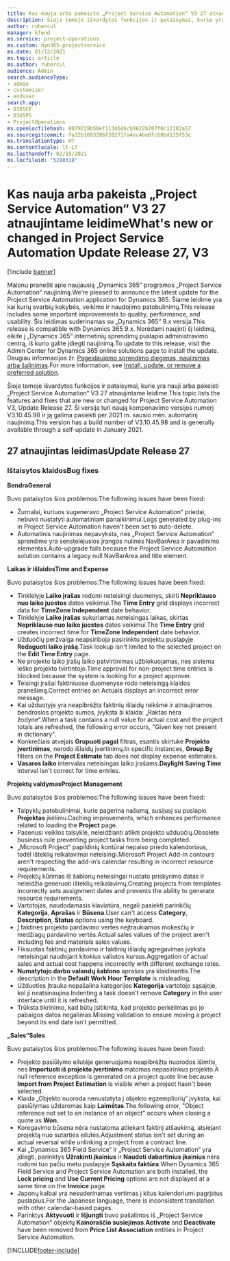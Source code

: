 ```yaml
---
title: Kas nauja arba pakeista „Project Service Automation“ V3 27 atnaujintame leidime
description: Šioje temoje išvardytos funkcijos ir pataisymai, kurie yra pasiekiami „Project Service Automation“ V3 27 atnaujintame leidime.
author: ruhercul
manager: kfend
ms.service: project-operations
ms.custom: dyn365-projectservice
ms.date: 01/12/2021
ms.topic: article
ms.author: ruhercul
audience: Admin
search.audienceType:
- admin
- customizer
- enduser
search.app:
- D365CE
- D365PS
- ProjectOperations
ms.openlocfilehash: 8879229b50ef113d6d6cb8622b707f0c12182a57
ms.sourcegitcommit: fa32b1893286f20271fa4ec4be8fc68bd135f53c
ms.translationtype: HT
ms.contentlocale: lt-LT
ms.lasthandoff: 02/15/2021
ms.locfileid: "5280318"
---
```

# <a name="whats-new-or-changed-in-project-service-automation-update-release-27-v3"></a><span data-ttu-id="fb976-103">Kas nauja arba pakeista „Project Service Automation“ V3 27 atnaujintame leidime</span><span class="sxs-lookup"><span data-stu-id="fb976-103">What's new or changed in Project Service Automation Update Release 27, V3</span></span>

[!include [banner](../includes/psa-now-project-operations.md)]

<span data-ttu-id="fb976-104">Malonu pranešti apie naujausią „Dynamics 365“ programos „Project Service Automation“ naujinimą.</span><span class="sxs-lookup"><span data-stu-id="fb976-104">We’re pleased to announce the latest update for the Project Service Automation application for Dynamics 365.</span></span> <span data-ttu-id="fb976-105">Šiame leidime yra kai kurių svarbių kokybės, veikimo ir naudojimo patobulinimų.</span><span class="sxs-lookup"><span data-stu-id="fb976-105">This release includes some important improvements to quality, performance, and usability.</span></span> <span data-ttu-id="fb976-106">Šis leidimas suderinamas su „Dynamics 365“ 9.x versija.</span><span class="sxs-lookup"><span data-stu-id="fb976-106">This release is compatible with Dynamics 365 9.x.</span></span> <span data-ttu-id="fb976-107">Norėdami naujinti šį leidimą, eikite į „Dynamics 365“ internetinių sprendimų puslapio administravimo centrą, iš kurio galite įdiegti naujinimą.</span><span class="sxs-lookup"><span data-stu-id="fb976-107">To update to this release, visit the Admin Center for Dynamics 365 online solutions page to install the update.</span></span> <span data-ttu-id="fb976-108">Daugiau informacijos žr. [Pageidaujamo sprendimo diegimas, naujinimas arba šalinimas](https://docs.microsoft.com/power-platform/admin/install-remove-preferred-solution).</span><span class="sxs-lookup"><span data-stu-id="fb976-108">For more information, see [Install, update, or remove a preferred solution](https://docs.microsoft.com/power-platform/admin/install-remove-preferred-solution).</span></span>

<span data-ttu-id="fb976-109">Šioje temoje išvardytos funkcijos ir pataisymai, kurie yra nauji arba pakeisti „Project Service Automation“ V3 27 atnaujintame leidime.</span><span class="sxs-lookup"><span data-stu-id="fb976-109">This topic lists the features and fixes that are new or changed for Project Service Automation V3, Update Release 27.</span></span> <span data-ttu-id="fb976-110">Ši versija turi naują komponavimo versijos numerį V3.10.45.98 ir ją galima pasiekti per 2021 m. sausio mėn. automatinį naujinimą.</span><span class="sxs-lookup"><span data-stu-id="fb976-110">This version has a build number of V3.10.45.98 and is generally available through a self-update in January 2021.</span></span>

## <a name="update-release-27"></a><span data-ttu-id="fb976-111">27 atnaujintas leidimas</span><span class="sxs-lookup"><span data-stu-id="fb976-111">Update Release 27</span></span>

### <a name="bug-fixes"></a><span data-ttu-id="fb976-112">Ištaisytos klaidos</span><span class="sxs-lookup"><span data-stu-id="fb976-112">Bug fixes</span></span>

<span data-ttu-id="fb976-113">**Bendra**</span><span class="sxs-lookup"><span data-stu-id="fb976-113">**General**</span></span>

<span data-ttu-id="fb976-114">Buvo pataisytos šios problemos:</span><span class="sxs-lookup"><span data-stu-id="fb976-114">The following issues have been fixed:</span></span>

- <span data-ttu-id="fb976-115">Žurnalai, kuriuos sugeneravo „Project Service Automation“ priedai, nebuvo nustatyti automatiniam panaikinimui.</span><span class="sxs-lookup"><span data-stu-id="fb976-115">Logs generated by plug-ins in Project Service Automation haven't been set to auto-delete.</span></span>
- <span data-ttu-id="fb976-116">Automatinis naujinimas nepavyksta, nes „Project Service Automation“ sprendime yra senstelėjusios įrangos nulinės NavBarArea ir pavadinimo elementas.</span><span class="sxs-lookup"><span data-stu-id="fb976-116">Auto-upgrade fails because the Project Service Automation solution contains a legacy null NavBarArea and title element.</span></span>

<span data-ttu-id="fb976-117">**Laikas ir išlaidos**</span><span class="sxs-lookup"><span data-stu-id="fb976-117">**Time and Expense**</span></span>

<span data-ttu-id="fb976-118">Buvo pataisytos šios problemos:</span><span class="sxs-lookup"><span data-stu-id="fb976-118">The following issues have been fixed:</span></span>

- <span data-ttu-id="fb976-119">Tinklelyje **Laiko įrašas** rodomi neteisingi duomenys, skirti **Nepriklauso nuo laiko juostos** datos veikimui.</span><span class="sxs-lookup"><span data-stu-id="fb976-119">The **Time Entry** grid displays incorrect data for **TimeZone Independent** date behavior.</span></span>
- <span data-ttu-id="fb976-120">Tinklelyje **Laiko įrašas** sukuriamas neteisingas laikas, skirtas **Nepriklauso nuo laiko juostos** datos veikimui.</span><span class="sxs-lookup"><span data-stu-id="fb976-120">The **Time Entry** grid creates incorrect time for **TimeZone Independent** date behavior.</span></span>
- <span data-ttu-id="fb976-121">Užduočių peržvalga neapsiriboja pasirinktu projektu puslapyje **Redaguoti laiko įrašą**.</span><span class="sxs-lookup"><span data-stu-id="fb976-121">Task lookup isn't limited to the selected project on the **Edit Time Entry** page.</span></span>
- <span data-ttu-id="fb976-122">Ne projekto laiko įrašų laiko patvirtinimas užblokuojamas, nes sistema ieško projekto tvirtintojo.</span><span class="sxs-lookup"><span data-stu-id="fb976-122">Time approval for non-project time entries is blocked because the system is looking for a project approver.</span></span>
- <span data-ttu-id="fb976-123">Teisingi įrašai faktiniuose duomenyse rodo neteisingą klaidos pranešimą.</span><span class="sxs-lookup"><span data-stu-id="fb976-123">Correct entries on Actuals displays an incorrect error message.</span></span>
- <span data-ttu-id="fb976-124">Kai užduotyje yra neapibrėžta faktinių išlaidų reikšmė ir atnaujinamos bendrosios projekto sumos, įvyksta ši klaida: „Raktas nėra žodyne“.</span><span class="sxs-lookup"><span data-stu-id="fb976-124">When a task contains a null value for actual cost and the project totals are refreshed, the following error occurs, "Given key not present in dictionary".</span></span>
- <span data-ttu-id="fb976-125">Konkrečiais atvejais **Grupuoti pagal** filtras, esantis skirtuke **Projekto įvertinimas**, nerodo išlaidų įvertinimų.</span><span class="sxs-lookup"><span data-stu-id="fb976-125">In specific instances, **Group By** filters on the **Project Estimate** tab does not display expense estimates.</span></span>
- <span data-ttu-id="fb976-126">**Vasaros laiko** intervalas neteisingas laiko įrašams.</span><span class="sxs-lookup"><span data-stu-id="fb976-126">**Daylight Saving Time** interval isn't correct for time entries.</span></span>

<span data-ttu-id="fb976-127">**Projektų valdymas**</span><span class="sxs-lookup"><span data-stu-id="fb976-127">**Project Management**</span></span>

<span data-ttu-id="fb976-128">Buvo pataisytos šios problemos:</span><span class="sxs-lookup"><span data-stu-id="fb976-128">The following issues have been fixed:</span></span>

- <span data-ttu-id="fb976-129">Talpyklų patobulinimai, kurie pagerina našumą, susijusį su puslapio **Projektas** įkėlimu.</span><span class="sxs-lookup"><span data-stu-id="fb976-129">Caching improvements, which enhances performance related to loading the **Project** page.</span></span>
- <span data-ttu-id="fb976-130">Pasenusi veiklos taisyklė, neleidžianti atlikti projekto užduočių.</span><span class="sxs-lookup"><span data-stu-id="fb976-130">Obsolete business rule preventing project tasks from being completed.</span></span>
- <span data-ttu-id="fb976-131">„Microsoft Project“ papildinių kontūrai nepaiso priedo kalendoriaus, todėl išteklių reikalavimai neteisingi.</span><span class="sxs-lookup"><span data-stu-id="fb976-131">Microsoft Project Add-in contours aren't respecting the add-in’s calendar resulting in incorrect resource requirements.</span></span>
- <span data-ttu-id="fb976-132">Projektų kūrimas iš šablonų neteisingai nustato priskyrimo datas ir neleidžia generuoti išteklių reikalavimų.</span><span class="sxs-lookup"><span data-stu-id="fb976-132">Creating projects from templates incorrectly sets assignment dates and prevents the ability to generate resource requirements.</span></span>
- <span data-ttu-id="fb976-133">Vartotojas, naudodamasis klaviatūra, negali pasiekti parinkčių **Kategorija**, **Aprašas** ir **Būsena**.</span><span class="sxs-lookup"><span data-stu-id="fb976-133">User can't access **Category**, **Description**, **Status** options using the keyboard.</span></span>
- <span data-ttu-id="fb976-134">Į faktines projekto pardavimo vertes neįtraukiamos mokesčių ir medžiagų pardavimo vertės.</span><span class="sxs-lookup"><span data-stu-id="fb976-134">Actual sales values of the project aren't including fee and materials sales values.</span></span>
- <span data-ttu-id="fb976-135">Fiksuotas faktinių pardavimo ir faktinių išlaidų agregavimas įvyksta neteisingai naudojant kitokius valiutos kursus.</span><span class="sxs-lookup"><span data-stu-id="fb976-135">Aggregation of actual sales and actual cost happens incorrectly with different exchange rates.</span></span>
- <span data-ttu-id="fb976-136">**Numatytojo darbo valandų šablono** aprašas yra klaidinantis.</span><span class="sxs-lookup"><span data-stu-id="fb976-136">The description in the **Default Work Hour Template** is misleading.</span></span>
- <span data-ttu-id="fb976-137">Užduoties įtrauka nepašalina kategorijos **Kategorija** vartotojo sąsajoje, kol ji neatsinaujina.</span><span class="sxs-lookup"><span data-stu-id="fb976-137">Indenting a task doesn't remove **Category** in the user interface until it is refreshed.</span></span>
- <span data-ttu-id="fb976-138">Trūksta tikrinimo, kad būtų įsitikinta, kad projekto perkėlimas po jo pabaigos datos negalimas.</span><span class="sxs-lookup"><span data-stu-id="fb976-138">Missing validation to ensure moving a project beyond its end date isn't permitted.</span></span>

<span data-ttu-id="fb976-139">**„Sales“**</span><span class="sxs-lookup"><span data-stu-id="fb976-139">**Sales**</span></span>

<span data-ttu-id="fb976-140">Buvo pataisytos šios problemos:</span><span class="sxs-lookup"><span data-stu-id="fb976-140">The following issues have been fixed:</span></span>

- <span data-ttu-id="fb976-141">Projekto pasiūlymo eilutėje generuojama neapibrėžta nuorodos išimtis, nes **Importuoti iš projekto įvertinimo** matomas nepasirinkus projekto.</span><span class="sxs-lookup"><span data-stu-id="fb976-141">A null reference exception is generated on a project quote line because **Import from Project Estimation** is visible when a project hasn't been selected.</span></span>
- <span data-ttu-id="fb976-142">Klaida „Objekto nuoroda nenustatyta į objekto egzempliorių“ įvyksta, kai pasiūlymas uždaromas kaip **Laimėtas**.</span><span class="sxs-lookup"><span data-stu-id="fb976-142">The following error, "Object reference not set to an instance of an object" occurs when closing a quote as **Won**.</span></span>
- <span data-ttu-id="fb976-143">Koregavimo būsena nėra nustatoma atliekant faktinį atšaukimą, atsiejant projektą nuo sutarties eilutės.</span><span class="sxs-lookup"><span data-stu-id="fb976-143">Adjustment status isn't set during an actual reversal while unlinking a project from a contract line.</span></span>
- <span data-ttu-id="fb976-144">Kai „Dynamics 365 Field Service“ ir „Project Service Automation“ yra įdiegti, parinktys **Užrakinti įkainius** ir **Naudoti dabartinius įkainius** nėra rodomi tuo pačiu metu puslapyje **Sąskaita faktūra**.</span><span class="sxs-lookup"><span data-stu-id="fb976-144">When Dynamics 365 Field Service and Project Service Automation are both installed, the **Lock pricing** and **Use Current Pricing** options are not displayed at a same time on the **Invoice** page.</span></span>
- <span data-ttu-id="fb976-145">Japonų kalbai yra nesuderinamas vertimas į kitus kalendoriumi pagrįstus puslapius.</span><span class="sxs-lookup"><span data-stu-id="fb976-145">For the Japanese language, there is inconsistent translation with other calendar-based pages.</span></span>
- <span data-ttu-id="fb976-146">Parinktys **Aktyvuoti** ir **Išjungti** buvo pašalintos iš „Project Service Automation“ objektų **Kainoraščio susiejimas**.</span><span class="sxs-lookup"><span data-stu-id="fb976-146">**Activate** and **Deactivate** have been removed from **Price List Association** entities in Project Service Automation.</span></span>


[!INCLUDE[footer-include](../includes/footer-banner.md)]